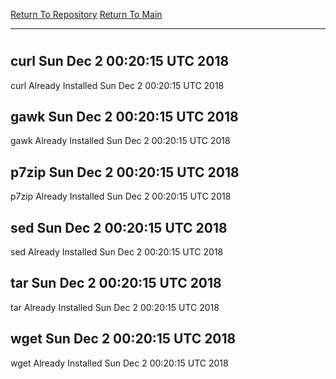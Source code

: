 [Return To Repository](https://github.com/deathbybandaid/piholeparser/)
[Return To Main](https://github.com/deathbybandaid/piholeparser/blob/master/RecentRunLogs/Mainlog.md)
____________________________________
# 
## curl Sun Dec 2 00:20:15 UTC 2018
curl Already Installed Sun Dec 2 00:20:15 UTC 2018
## gawk Sun Dec 2 00:20:15 UTC 2018
gawk Already Installed Sun Dec 2 00:20:15 UTC 2018
## p7zip Sun Dec 2 00:20:15 UTC 2018
p7zip Already Installed Sun Dec 2 00:20:15 UTC 2018
## sed Sun Dec 2 00:20:15 UTC 2018
sed Already Installed Sun Dec 2 00:20:15 UTC 2018
## tar Sun Dec 2 00:20:15 UTC 2018
tar Already Installed Sun Dec 2 00:20:15 UTC 2018
## wget Sun Dec 2 00:20:15 UTC 2018
wget Already Installed Sun Dec 2 00:20:15 UTC 2018

